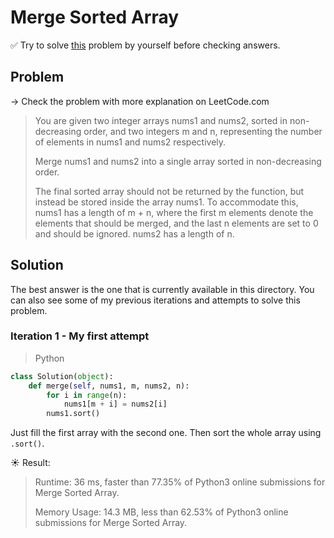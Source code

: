 # Merge Sorted Array

✅ Try to solve [this](https://leetcode.com/problems/merge-sorted-array/) problem by yourself before checking answers.

## Problem

-> Check the problem with more explanation on LeetCode.com

> You are given two integer arrays nums1 and nums2, sorted in non-decreasing order, and two integers m and n, representing the number of elements in nums1 and nums2 respectively.
>
> Merge nums1 and nums2 into a single array sorted in non-decreasing order.
>
> The final sorted array should not be returned by the function, but instead be stored inside the array nums1. To accommodate this, nums1 has a length of m + n, where the first m elements denote the elements that should be merged, and the last n elements are set to 0 and should be ignored. nums2 has a length of n.

## Solution

The best answer is the one that is currently available in this directory. You can also see some of my previous iterations and attempts to solve this problem.

### Iteration 1 - My first attempt
> Python

```python
class Solution(object):
    def merge(self, nums1, m, nums2, n):
        for i in range(n):
            nums1[m + i] = nums2[i]
        nums1.sort()
```

Just fill the first array with the second one. Then sort the whole array using `.sort()`.

☀️ Result:

> Runtime: 36 ms, faster than 77.35% of Python3 online submissions for Merge Sorted Array.
>
> Memory Usage: 14.3 MB, less than 62.53% of Python3 online submissions for Merge Sorted Array.
